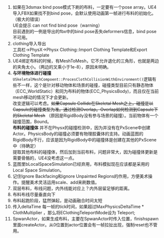 1. 如果在3dsmax bind pose模式下刷的布料，一定要有一个pose array。UE4导入FBX如果找不到bind pose，会默认使用动画第一帧进行布料的初始化。（极大的错误）  
UE会提示 can not find bind pose（warning）  
目前遇到的一例是导出的fbx中的bind pose丢失deformers信息，bind pose不可用。
2. clothing导入导出  
工具栏->PhysX->Physx Clothing::Import Clothing Template和Export Clothing Template
3. UE4绑定布料的时候，有MeshToMesh，它不允许退化的三角形，也就是两边的夹角太小。（两边的叉乘小于1e-8），原因未明确。
4. **与环境物体进行碰撞** `USkeletalMeshCompoent::ProcesClothCollisionWithEnvironment()`逻辑有些不一样，这个是针对移动物体和场景的碰撞，碰撞类型目前只有静态物体（ECC_WorldStatic）和同为布料的物体(ECC_PhysicsBody)，而且仅在当前mesh移动的情况下才会更新。  
改变逻辑可以考虑。~~如果Capsule Collide在Skeletal Mesh之上，碰撞是以Capsule的碰撞类型为准。通过检测Overlap。Overlap如何检测到Capsule下的Skeletal Mesh~~ （原因是RigidBody没有参与场景的碰撞）。当前物体有一个碰撞范围，Bound。  
**布料的碰撞体** 并不在Physx的碰撞检测中，因为并没有在PxScene中创建Actor。PhysicsBody的碰撞必须要有物理胶囊体的支持。动画蓝图的RigidBody不行，应该是因为RigidBody中的碰撞体是创建在其他的PxScene中（待确定）  
提取其他布料的碰撞体，然后加到当前布料，问题非常大，因为碰撞体更新是需要骨骼的，UE4没考虑这一点。
5. 蓝图里bLocalSpaceSimulation已经弃用，布料模拟现在应该都是采用的Local Space Simulation。
6. 记住Ignore Backfacing和ignore Unpainted Regions的作用，方便美术操作。提醒美术灵活运用scale、add来刷数值。
7. 双层布料，布线问题，内外线能对应上？内外层留足够的距离。
8. 布料布线尽量垂直向下   
9. 布料起跑阶段，猛然弹起，是动画融合时间太短  
10. 传入deltaTime 每一帧的tick时间，如果超过MaxPhysicsDeltaTime * ClothMultiplier ，那么将EClothingTeleportMode设为 Teleport;
11. SpwanActor，如果生成布料，主要在SpwanActor时传入位置，finishspawn里面createActor。从0位置到actor位置会有一帧拉扯出现，强制reset也不管用。

